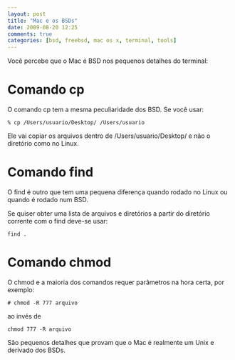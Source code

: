 ```yaml
---
layout: post
title: "Mac e os BSDs"
date: 2009-08-20 12:25
comments: true
categories: [bsd, freebsd, mac os x, terminal, tools]
---
```


Você percebe que o Mac é BSD nos pequenos detalhes do terminal:

# Comando cp

O comando cp tem a mesma peculiaridade dos BSD. Se você usar:

    % cp /Users/usuario/Desktop/ /Users/usuario

Ele vai copiar os arquivos dentro de /Users/usuario/Desktop/ e não o diretório como no Linux.

# Comando find

O find é outro que tem uma pequena diferença quando rodado no Linux ou quando é rodado num BSD.

Se quiser obter uma lista de arquivos e diretórios a partir do diretório corrente com o find deve-se usar:

    find .

# Comando chmod

O chmod e a maioria dos comandos requer parâmetros na hora certa, por exemplo:

    # chmod -R 777 arquivo

ao invés de

    chmod 777 -R arquivo

São pequenos detalhes que provam que o Mac é realmente um Unix e derivado dos BSDs.
